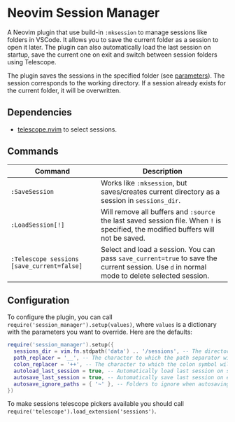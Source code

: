 # Neovim Session Manager

A Neovim plugin that use build-in `:mksession` to manage sessions like folders in VSCode. It allows you to save the current folder as a session to open it later. The plugin can also automatically load the last session on startup, save the current one on exit and switch between session folders using Telescope.

The plugin saves the sessions in the specified folder (see [parameters](#parameters)). The session corresponds to the working directory. If a session already exists for the current folder, it will be overwritten.

## Dependencies

- [telescope.nvim](https://github.com/nvim-telescope/telescope.nvim) to select sessions.

## Commands

| Command                                    | Description                                                                                                                                 |
| ------------------------------------------ | ------------------------------------------------------------------------------------------------------------------------------------------- |
| `:SaveSession`                             | Works like `:mksession`, but saves/creates current directory as a session in `sessions_dir`.                                                |
| `:LoadSession[!]`                          | Will remove all buffers and `:source` the last saved session file. When `!` is specified, the modified buffers will not be saved.           |
| `:Telescope sessions [save_current=false]` | Select and load a session. You can pass `save_current=true` to save the current session. Use `d` in normal mode to delete selected session. |

## Configuration

To configure the plugin, you can call `require('session_manager').setup(values)`, where `values` is a dictionary with the parameters you want to override. Here are the defaults:

```lua
require('session_manager').setup({
  sessions_dir = vim.fn.stdpath('data') .. '/sessions', -- The directory where the session files will be saved.
  path_replacer = '__', -- The character to which the path separator will be replaced for session files.
  colon_replacer = '++', -- The character to which the colon symbol will be replaced for session files.
  autoload_last_session = true, -- Automatically load last session on startup is started without arguments.
  autosave_last_session = true, -- Automatically save last session on exit.
  autosave_ignore_paths = { '~' }, -- Folders to ignore when autosaving a session.
})
```

To make sessions telescope pickers available you should call `require('telescope').load_extension('sessions')`.
